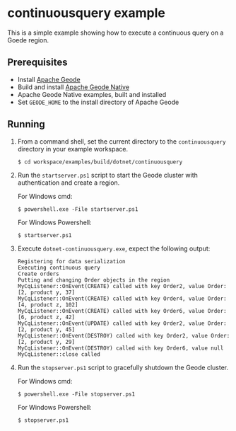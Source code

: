 # continuousquery example
This is a simple example showing how to execute a continuous query on a Goede region.

## Prerequisites
* Install [Apache Geode](https://geode.apache.org)
* Build and install [Apache Geode Native](https://github.com/apache/geode-native)
* Apache Geode Native examples, built and installed
* Set `GEODE_HOME` to the install directory of Apache Geode

## Running
1. From a command shell, set the current directory to the `continuousquery` directory in your example workspace.

    ```console
    $ cd workspace/examples/build/dotnet/continuousquery
    ```

1. Run the `startserver.ps1` script to start the Geode cluster with authentication and create a region.

   For Windows cmd:

    ```console
    $ powershell.exe -File startserver.ps1
    ```

   For Windows Powershell:

    ```console
    $ startserver.ps1
    ```

1. Execute `dotnet-continuousquery.exe`, expect the following output:

       Registering for data serialization
       Executing continuous query
       Create orders
       Putting and changing Order objects in the region
       MyCqListener::OnEvent(CREATE) called with key Order2, value Order: [2, product y, 37]
       MyCqListener::OnEvent(CREATE) called with key Order4, value Order: [4, product z, 102]
       MyCqListener::OnEvent(CREATE) called with key Order6, value Order: [6, product z, 42]
       MyCqListener::OnEvent(UPDATE) called with key Order2, value Order: [2, product y, 45]
       MyCqListener::OnEvent(DESTROY) called with key Order2, value Order: [2, product y, 29]
       MyCqListener::OnEvent(DESTROY) called with key Order6, value null
       MyCqListener::close called

1. Run the `stopserver.ps1` script to gracefully shutdown the Geode cluster.

   For Windows cmd:

    ```console
    $ powershell.exe -File stopserver.ps1
    ```

   For Windows Powershell:

    ```console
    $ stopserver.ps1
    ```
